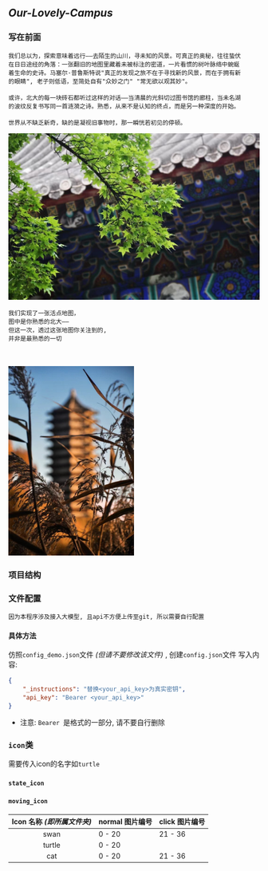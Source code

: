 ## *Our-Lovely-Campus*

### 写在前面
    我们总以为，探索意味着远行——去陌生的山川，寻未知的风景。可真正的奥秘，往往蛰伏
    在日日途经的角落：一张翻旧的地图里藏着未被标注的密道，一片看惯的树叶脉络中蜿蜒
    着生命的史诗。马塞尔·普鲁斯特说"真正的发现之旅不在于寻找新的风景，而在于拥有新
    的眼睛", 老子则低语，至简处自有"众妙之门" "常无欲以观其妙"。

    或许，北大的每一块砖石都听过这样的对话——当清晨的光斜切过图书馆的廊柱，当未名湖
    的波纹反复书写同一首涟漪之诗。熟悉，从来不是认知的终点，而是另一种深度的开始。

    世界从不缺乏新奇，缺的是凝视旧事物时，那一瞬恍若初见的停顿。


<img src="readme/2.jpg" alt="图片描述">

    我们实现了一张活点地图，  
    图中是你熟悉的北大——  
    但这一次，透过这张地图你关注到的,   
    并非是最熟悉的一切  
<br><br>
<img src="readme/1.jpg" alt="图片描述" width="50%">
### 项目结构


### 文件配置

    因为本程序涉及接入大模型, 且api不方便上传至git, 所以需要自行配置

#### 具体方法

仿照`config_demo.json`文件 *(但请不要修改该文件)* , 创建`config.json`文件
写入内容:
```json
{
    "_instructions": "替换<your_api_key>为真实密钥",
    "api_key": "Bearer <your_api_key>"
}
```
* 注意: `Bearer `是格式的一部分, 请不要自行删除

### `icon`类
需要传入icon的名字如`turtle`
#### `state_icon`

#### `moving_icon`


Icon 名称 *(即所属文件夹)* |    normal 图片编号 |      click 图片编号
:-----------------------:|--------------------|------------------
swan               | 0 - 20             | 21 - 36 
turtle             | 0 - 20             |
cat                | 0 - 20             | 21 - 36 